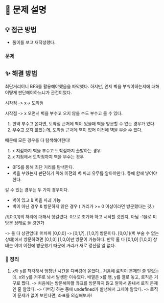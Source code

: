 # 📌 문제 설명

## 💡 접근 방법

- 풀이를 보고 재작성했다.

### 문제

## ✨ 해결 방법

최단거리이니 BFS를 활용해야했음을 파악했다.
하지만, 언제 벽을 부숴야하는지에 대해 어떻게 판단해야하느냐가 관건이었다.

시작점 -> x-> 도착점

시작점 -> x 오면서 벽을 부수고 오지 않을 수도 부수고 올 수 있다.

1. 만약 부수고 온다면, 도착점 근처에 벽이 있을때 벽을 방문할 수 없는 경우가 있다.
2. 부수고 오지 않았는데, 도착점 근처에 벽이 없어 이전에 벽을 부술 수 있다.

때문에 모든 경우를 다 탐색해야한다!

1. x 지점까지 벽을 부수고 도착점까지 출발하는 경우
2. x 지점에서 도착점까지 벽을 부수는 경우

- BFS를 통해 최단 거리를 탐색한다.
- 벽을 부쉈는지 판단하기 위해 이전의 벽 파괴 유무를 알아야한다. 큐에 함께 넣어야한다.

갈 수 있는 경우는 두 가지 경우이다.

- 벽이 있고 & 벽을 파괴 가능
- 벽이 아닌 경우 & 방문하지 않은 경우 ( 거리가 >= 0 이상이라면 방문했다는 것.)

//[0,0,1]의 처리에 대해서 헷갈렸다.
0으로 초기화 하고 시작할 것인지, 아님 -1을로 미방문 상태로 둘 것인가

-> 둘 다 상관없다!
어차피 [0,0,0] -> [0,1,?], [1,0,?] 방문이다.
[0,0,1](벽 부술 수 없는 상태)에서 방문하려면 [0,1,0] [1,0,0]만 방문이 가능하다.
만약 둘 다 [0,1,0] [1,0,0] 상태는 이미 이전에 방문했기 때문에 거리가 새로 갱신될 일 없다.

### 📌 정리

1. x와 y를 착각해서 엄청난 시간을 디버깅에 쏟았다.. 처음에 로직이 문제인 줄 알았는데, x와 y를 거꾸로 놔서 발생한 이슈였다. 배열은 x를 행, y를 열로 놓고, 로직은 거꾸로 짰다.
   -> 처음에는 방문해야할 좌표를 방문하지 않고 알아서 끝내서 로직 문제인 줄 알았다.
   -> 디버깅 하는 중에 undefined가 발생해서 그제야 알았다.
   -> 로직이 문제가 없어 보인다면, 좌표를 의심해보자!
